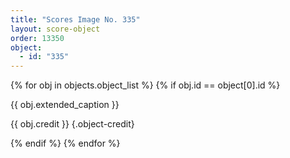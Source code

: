 ```yaml
---
title: "Scores Image No. 335"
layout: score-object
order: 13350
object:
  - id: "335"
---
```


{% for obj in objects.object_list %}
{% if obj.id == object[0].id %}

{{ obj.extended_caption }}

{{ obj.credit }} {.object-credit}

{% endif %}
{% endfor %}
